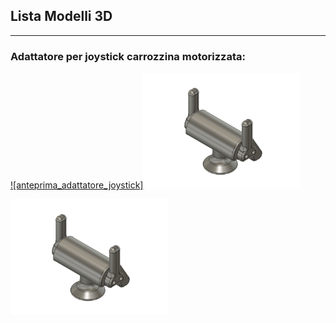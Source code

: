 
## Lista Modelli 3D

---
### Adattatore per joystick carrozzina motorizzata:

[![anteprima_adattatore_joystick]<img src="anteprime_presidi/adattatore_joystick.png" width="50%">][file_adattatore_joystick]

<img src="anteprime_presidi/adattatore_joystick.png" width="50%">

[file_adattatore_joystick]: Adattatore_Joystick_rev_1.4.f3d?raw=true
[adattatore_joystick]: anteprime_presidi/adattatore_joystick.png

